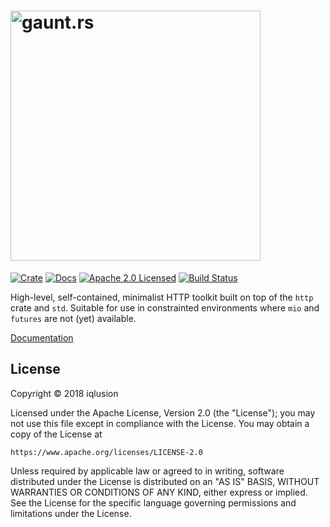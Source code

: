 # <img alt="gaunt.rs" src="https://storage.googleapis.com/iqlusion-production-web/github/gaunt/gaunt-logo.svg" width=400>

[![Crate][crate-image]][crate-link]
[![Docs][docs-image]][docs-link]
[![Apache 2.0 Licensed][license-image]][license-link]
[![Build Status][build-image]][build-link]

[crate-image]: https://img.shields.io/crates/v/gaunt.svg
[crate-link]: https://crates.io/crates/gaunt
[docs-image]: https://docs.rs/gaunt/badge.svg
[docs-link]: https://docs.rs/gaunt/
[license-image]: https://img.shields.io/badge/license-Apache2.0-blue.svg
[license-link]: https://github.com/iqlusioninc/crates/blob/master/LICENSE
[build-image]: https://circleci.com/gh/iqlusioninc/crates.svg?style=shield
[build-link]: https://circleci.com/gh/iqlusioninc/crates

High-level, self-contained, minimalist HTTP toolkit built on top
of the `http` crate and `std`. Suitable for use in constrainted
environments where `mio` and `futures` are not (yet) available.

[Documentation](https://bitly.com/98K8eH)

## License

Copyright © 2018 iqlusion

Licensed under the Apache License, Version 2.0 (the "License");
you may not use this file except in compliance with the License.
You may obtain a copy of the License at

    https://www.apache.org/licenses/LICENSE-2.0

Unless required by applicable law or agreed to in writing, software
distributed under the License is distributed on an "AS IS" BASIS,
WITHOUT WARRANTIES OR CONDITIONS OF ANY KIND, either express or implied.
See the License for the specific language governing permissions and
limitations under the License.
